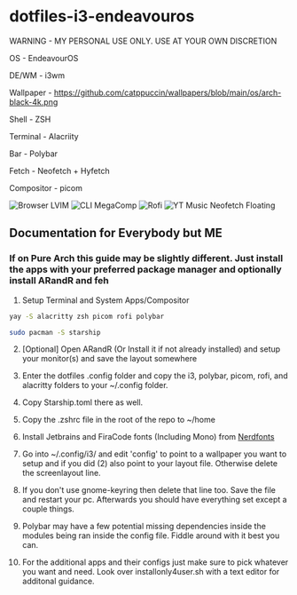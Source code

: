 # dotfiles-i3-endeavouros

WARNING - MY PERSONAL USE ONLY. USE AT YOUR OWN DISCRETION

OS - EndeavourOS

DE/WM - i3wm

Wallpaper - https://github.com/catppuccin/wallpapers/blob/main/os/arch-black-4k.png

Shell - ZSH

Terminal - Alacriity

Bar - Polybar

Fetch - Neofetch + Hyfetch

Compositor - picom

![Browser   LVIM](https://user-images.githubusercontent.com/45326071/227706895-f401f7b1-d654-4f20-ba12-c5a929f07c32.png)
![CLI MegaComp](https://user-images.githubusercontent.com/45326071/227706899-f2c5f660-5cb7-4a0c-ad57-e17821b38f03.png)
![Rofi](https://user-images.githubusercontent.com/45326071/227706903-5a72d97d-5eb0-45aa-bcc9-522640e38f6c.png)
![YT Music   Neofetch Floating](https://user-images.githubusercontent.com/45326071/227706910-e94182f7-fd87-449d-a4c2-e6ac17090d2c.png)

## Documentation for Everybody but ME   

<h3> If on Pure Arch this guide may be slightly different. Just install the apps with your preferred package manager and optionally install ARandR and feh </h3>

1) Setup Terminal and System Apps/Compositor
```bash      
yay -S alacritty zsh picom rofi polybar
```
```bash
sudo pacman -S starship
```

2) [Optional] Open ARandR (Or Install it if not already installed) and setup your monitor(s) and save the layout somewhere

3) Enter the dotfiles .config folder and copy the i3, polybar, picom, rofi, and alacritty folders to your ~/.config folder.

4) Copy Starship.toml there as well.

5) Copy the .zshrc file in the root of the repo to ~/home

6) Install Jetbrains and FiraCode fonts (Including Mono) from [Nerdfonts](https://www.nerdfonts.com/)

7) Go into ~/.config/i3/ and edit 'config' to point to a wallpaper you want to setup and if you did (2) also point to your layout file. Otherwise delete the screenlayout line.

8) If you don't use gnome-keyring then delete that line too. Save the file and restart your pc. Afterwards you should have everything set except a couple things.

9) Polybar may have a few potential missing dependencies inside the modules being ran inside the config file. Fiddle around with it best you can.

10) For the additional apps and their configs just make sure to pick whatever you want and need. Look over installonly4user.sh with a text editor for additonal guidance.
